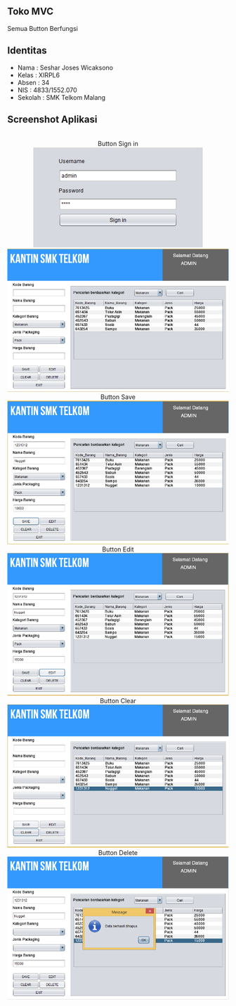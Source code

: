 ## Toko MVC
Semua Button Berfungsi

## Identitas
* Nama  : Seshar Joses Wicaksono
* Kelas : XIRPL6
* Absen : 34
* NIS   : 4833/1552.070
* Sekolah : SMK Telkom Malang

## Screenshot Aplikasi
<p align="center">
<br>Button Sign in<br>
  <img src="https://raw.githubusercontent.com/JoseWitjaksono/TokoMVC/master/Screenshot_1.png"/>
  <img src="https://raw.githubusercontent.com/JoseWitjaksono/TokoMVC/master/Screenshot_2.png"/>
<br>Button Save<br>
  <img src="https://raw.githubusercontent.com/JoseWitjaksono/TokoMVC/master/Screenshot_3.png"/>
<br>Button Edit<br>
  <img src="https://raw.githubusercontent.com/JoseWitjaksono/TokoMVC/master/Screenshot_4.png"/>
<br>Button Clear<br>
  <img src="https://raw.githubusercontent.com/JoseWitjaksono/TokoMVC/master/Screenshot_5.png"/>
<br>Button Delete<br>
  <img src="https://raw.githubusercontent.com/JoseWitjaksono/TokoMVC/master/Screenshot_6.png"/>
</p>
